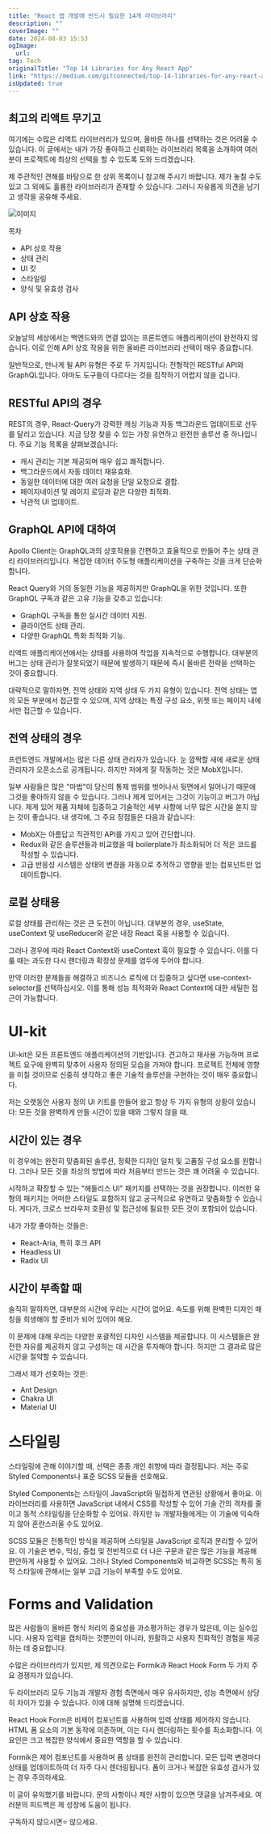 ```yaml
---
title: "React 앱 개발에 반드시 필요한 14개 라이브러리"
description: ""
coverImage: ""
date: 2024-08-03 15:53
ogImage: 
  url: 
tag: Tech
originalTitle: "Top 14 Libraries for Any React App"
link: "https://medium.com/gitconnected/top-14-libraries-for-any-react-app-7ef7933d8966"
isUpdated: true
---
```






## 최고의 리액트 무기고

여기에는 수많은 리액트 라이브러리가 있으며, 올바른 하나를 선택하는 것은 어려울 수 있습니다. 이 글에서는 내가 가장 좋아하고 신뢰하는 라이브러리 목록을 소개하여 여러분이 프로젝트에 최상의 선택을 할 수 있도록 도와 드리겠습니다.

제 주관적인 견해를 바탕으로 한 상위 목록이니 참고해 주시기 바랍니다. 제가 놓칠 수도 있고 그 외에도 훌륭한 라이브러리가 존재할 수 있습니다. 그러니 자유롭게 의견을 남기고 생각을 공유해 주세요.

![이미지](/assets/img/Top14LibrariesforAnyReactApp_0.png)

<div class="content-ad"></div>

목차

- API 상호 작용
- 상태 관리
- UI 킷
- 스타일링
- 양식 및 유효성 검사

## API 상호 작용

오늘날의 세상에서는 백엔드와의 연결 없이는 프론트엔드 애플리케이션이 완전하지 않습니다. 이로 인해 API 상호 작용을 위한 올바른 라이브러리 선택이 매우 중요합니다.

<div class="content-ad"></div>

일반적으로, 만나게 될 API 유형은 주로 두 가지입니다: 전형적인 RESTful API와 GraphQL입니다. 아마도 도구들이 다르다는 것을 짐작하기 어렵지 않을 겁니다.

## RESTful API의 경우

REST의 경우, React-Query가 강력한 캐싱 기능과 자동 백그라운드 업데이트로 선두를 달리고 있습니다. 지금 당장 찾을 수 있는 가장 유연하고 완전한 솔루션 중 하나입니다. 주요 기능 목록을 살펴보겠습니다:

- 캐시 관리는 기본 제공되며 매우 쉽고 쾌적합니다.
- 백그라운드에서 자동 데이터 재유효화.
- 동일한 데이터에 대한 여러 요청을 단일 요청으로 결합.
- 페이지네이션 및 레이지 로딩과 같은 다양한 최적화.
- 낙관적 UI 업데이트.

<div class="content-ad"></div>

## GraphQL API에 대하여

Apollo Client는 GraphQL과의 상호작용을 간편하고 효율적으로 만들어 주는 상태 관리 라이브러리입니다. 복잡한 데이터 주도형 애플리케이션을 구축하는 것을 크게 단순화합니다.

React Query와 거의 동일한 기능을 제공하지만 GraphQL을 위한 것입니다. 또한 GraphQL 구독과 같은 고유 기능을 갖추고 있습니다:

- GraphQL 구독을 통한 실시간 데이터 지원.
- 클라이언트 상태 관리.
- 다양한 GraphQL 특화 최적화 기능.

<div class="content-ad"></div>

리액트 애플리케이션에서는 상태를 사용하여 작업을 지속적으로 수행합니다. 대부분의 버그는 상태 관리가 잘못되었기 때문에 발생하기 때문에 즉시 올바른 전략을 선택하는 것이 중요합니다.

대략적으로 말하자면, 전역 상태와 지역 상태 두 가지 유형이 있습니다. 전역 상태는 앱의 모든 부분에서 접근할 수 있으며, 지역 상태는 특정 구성 요소, 위젯 또는 페이지 내에서만 접근할 수 있습니다.

## 전역 상태의 경우

프런트엔드 개발에서는 많은 다른 상태 관리자가 있습니다. 눈 깜짝할 새에 새로운 상태 관리자가 오픈소스로 공개됩니다. 하지만 저에게 잘 작동하는 것은 MobX입니다.

<div class="content-ad"></div>

일부 사람들은 많은 "마법"이 당신의 통제 범위를 벗어나서 뒷면에서 일어나기 때문에 그것을 좋아하지 않을 수 있습니다. 그러나 제게 있어서는 그것이 기능이고 버그가 아닙니다. 제게 있어 제품 자체에 집중하고 기술적인 세부 사항에 너무 많은 시간을 쏟지 않는 것이 좋습니다. 내 생각에, 그 주요 장점들은 다음과 같습니다:

- MobX는 아름답고 직관적인 API를 가지고 있어 간단합니다.
- Redux와 같은 솔루션들과 비교했을 때 boilerplate가 최소화되어 더 적은 코드를 작성할 수 있습니다.
- 고급 반응성 시스템은 상태의 변경을 자동으로 추적하고 영향을 받는 컴포넌트만 업데이트합니다.

## 로컬 상태용

로컬 상태를 관리하는 것은 큰 도전이 아닙니다. 대부분의 경우, useState, useContext 및 useReducer와 같은 내장 React 훅을 사용할 수 있습니다.

<div class="content-ad"></div>

그러나 경우에 따라 React Context와 useContext 훅이 필요할 수 있습니다. 이를 다룰 때는 과도한 다시 랜더링과 확장성 문제를 염두에 두어야 합니다.

만약 이러한 문제들을 해결하고 비즈니스 로직에 더 집중하고 싶다면 use-context-selector를 선택하십시오. 이를 통해 성능 최적화와 React Context에 대한 세밀한 접근이 가능합니다.

# UI-kit

UI-kit은 모든 프론트엔드 애플리케이션의 기반입니다. 견고하고 재사용 가능하며 프로젝트 요구에 완벽히 맞추어 사용자 정의된 모습을 가져야 합니다. 프로젝트 전체에 영향을 미칠 것이므로 신중히 생각하고 좋은 기술적 솔루션을 구현하는 것이 매우 중요합니다.

<div class="content-ad"></div>

저는 오랫동안 사용자 정의 UI 키트를 만들어 왔고 항상 두 가지 유형의 상황이 있습니다: 모든 것을 완벽하게 만들 시간이 있을 때와 그렇지 않을 때.

## 시간이 있는 경우

이 경우에는 완전히 맞춤화된 솔루션, 정확한 디자인 일치 및 고품질 구성 요소를 원합니다. 그러나 모든 것을 최상의 방법에 따라 처음부터 만드는 것은 꽤 어려울 수 있습니다.

시작하고 확장할 수 있는 "헤들리스 UI" 패키지를 선택하는 것을 권장합니다. 이러한 유형의 패키지는 어떠한 스타일도 포함하지 않고 궁극적으로 유연하고 맞춤화할 수 있습니다. 게다가, 크로스 브라우저 호환성 및 접근성에 필요한 모든 것이 포함되어 있습니다.

<div class="content-ad"></div>

내가 가장 좋아하는 것들은:

- React-Aria, 특히 후크 API
- Headless UI
- Radix UI

## 시간이 부족할 때

솔직히 말하자면, 대부분의 시간에 우리는 시간이 없어요. 속도를 위해 완벽한 디자인 매칭을 희생해야 할 준비가 되어 있어야 해요.

<div class="content-ad"></div>

이 문제에 대해 우리는 다양한 포괄적인 디자인 시스템을 제공합니다. 이 시스템들은 완전한 자유를 제공하지 않고 구성하는 데 시간을 투자해야 합니다. 하지만 그 결과로 많은 시간을 절약할 수 있습니다.

그래서 제가 선호하는 것은:

- Ant Design
- Chakra UI
- Material UI

# 스타일링

<div class="content-ad"></div>

스타일링에 관해 이야기할 때, 선택은 종종 개인 취향에 따라 결정됩니다. 저는 주로 Styled Components나 표준 SCSS 모듈을 선호해요.

Styled Components는 스타일이 JavaScript와 밀접하게 연관된 상황에서 좋아요. 이 라이브러리를 사용하면 JavaScript 내에서 CSS를 작성할 수 있어 기술 간의 격차를 줄이고 동적 스타일링을 단순화할 수 있어요. 하지만 뉴 개발자들에게는 이 기술에 익숙하지 않아 혼란스러울 수도 있어요.

SCSS 모듈은 전통적인 방식을 제공하며 스타일을 JavaScript 로직과 분리할 수 있어요. 이 기술은 변수, 믹싱, 중첩 및 전반적으로 더 나은 구문과 같은 많은 기능을 제공해 편안하게 사용할 수 있어요. 그러나 Styled Components와 비교하면 SCSS는 특히 동적 스타일에 관해서는 일부 고급 기능이 부족할 수도 있어요.

# Forms and Validation

<div class="content-ad"></div>

많은 사람들이 올바른 형식 처리의 중요성을 과소평가하는 경우가 많은데, 이는 실수입니다. 사용자 입력을 캡처하는 것뿐만이 아니라, 원활하고 사용자 친화적인 경험을 제공하는 데 중요합니다.

수많은 라이브러리가 있지만, 제 의견으로는 Formik과 React Hook Form 두 가지 주요 경쟁자가 있습니다.

두 라이브러리 모두 기능과 개발자 경험 측면에서 매우 유사하지만, 성능 측면에서 상당히 차이가 있을 수 있습니다. 이에 대해 설명해 드리겠습니다.

React Hook Form은 비제어 컴포넌트를 사용하며 입력 상태를 제어하지 않습니다. HTML 폼 요소의 기본 동작에 의존하며, 이는 다시 렌더링하는 횟수를 최소화합니다. 이 요인은 크고 복잡한 양식에서 중요한 역할을 할 수 있습니다.

<div class="content-ad"></div>

Formik은 제어 컴포넌트를 사용하며 폼 상태를 완전히 관리합니다. 모든 입력 변경마다 상태를 업데이트하여 더 자주 다시 렌더링됩니다. 폼이 크거나 복잡한 유효성 검사가 있는 경우 주의하세요.

이 글이 유익했기를 바랍니다. 문의 사항이나 제안 사항이 있으면 댓글을 남겨주세요. 여러분의 피드백은 제 성장에 도움이 됩니다.

구독하지 않으시면⭐ 않으세요.
